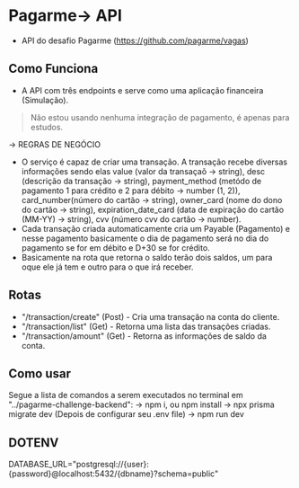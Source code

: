 # Pagarme-> API

- API do desafio Pagarme (https://github.com/pagarme/vagas)

## Como Funciona

- A API com três endpoints e serve como uma aplicação financeira (Simulação). 

> Não estou usando nenhuma integração de pagamento, é apenas para estudos. 

-> REGRAS DE NEGÓCIO
- O serviço é capaz de criar uma transação. A transação recebe diversas informações sendo elas value (valor da transaçaõ -> string), desc (descrição da transação -> string), payment_method (metódo de pagamento 1 para crédito e 2 para débito -> number (1, 2)), card_number(número do cartão -> string), owner_card (nome do dono do cartão -> string), expiration_date_card (data de expiração do cartão (MM-YY) -> string), cvv (número cvv do cartão -> number). 
- Cada transação criada automaticamente cria um Payable (Pagamento) e nesse pagamento basicamente o dia de pagamento será no dia do pagamento se for em débito e D+30 se for crédito. 
- Basicamente na rota que retorna o saldo terão dois saldos, um para oque ele já tem e outro para o que irá receber. 

## Rotas

- "/transaction/create"  (Post) - Cria uma transação na conta do cliente. 
- "/transaction/list" (Get) - Retorna uma lista das transações criadas.
- "/transaction/amount" (Get) - Retorna as informações de saldo da conta. 

## Como usar

Segue a lista de comandos a serem executados no terminal em "../pagarme-challenge-backend": 
-> npm i, ou npm install
-> npx prisma migrate dev (Depois de configurar seu .env file)
-> npm run dev

## DOTENV

DATABASE_URL="postgresql://{user}:{password}@localhost:5432/{dbname}?schema=public"
